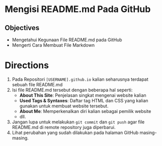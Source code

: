 # Mengisi README.md Pada GitHub

## Objectives

* Mengetahui Kegunaan File README.md pada GitHub
* Mengerti Cara Membuat File Markdown

# Directions

1. Pada Repositori `[USERNAME].github.io` kalian seharusnya terdapat sebuah file README.md
2. Isi file README.md tersebut dengan beberapa hal seperti:
    - **About This Site**: Penjelasan singkat mengenai website kalian
    - **Used Tags & Syntaxes**: Daftar tag HTML dan CSS yang kalian gunakan untuk membuat website tersebut.
    - **About Me**: Memperkenalkan diri kalian sebagai pemilik website
    - dll.
3. Jangan lupa untuk melakukan `git commit` dan `git push` agar file README.md di remote repository juga diperbarui.
4. Lihat perubahan yang sudah dilakukan pada halaman GitHub masing-masing.